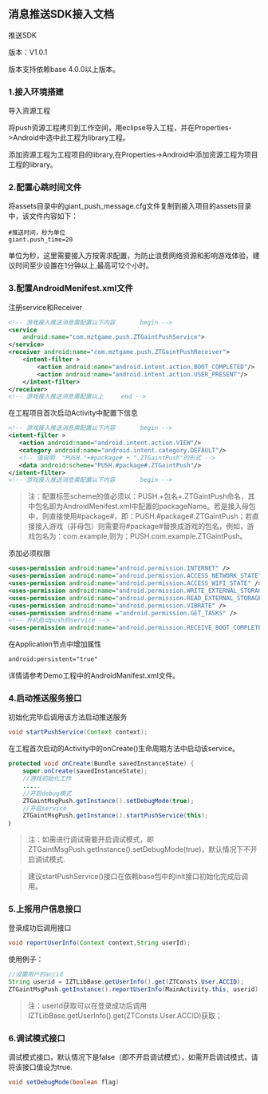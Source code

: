 ## 消息推送SDK接入文档 ##

推送SDK 

版本：V1.0.1

版本支持依赖base 4.0.0以上版本。

### 1.接入环境搭建

导入资源工程

将push资源工程拷贝到工作空间，用eclipse导入工程，并在Properties->Android中选中此工程为library工程。


添加资源工程为工程项目的library,在Properties->Android中添加资源工程为项目工程的library。

### 2.配置心跳时间文件
将assets目录中的giant_push_message.cfg文件复制到接入项目的assets目录中，该文件内容如下：

~~~
#推送时间，秒为单位
giant.push_time=20
~~~

单位为秒，这里需要接入方按需求配置，为防止浪费网络资源和影响游戏体验，建议时间至少设置在1分钟以上,最高可12个小时。

### 3.配置AndroidMenifest.xml文件

注册service和Receiver

~~~xml
<!-- 游戏接入推送消息需配置以下内容       begin --> 
<service
    android:name="com.mztgame.push.ZTGaintPushService">
</service>
<receiver android:name="com.mztgame.push.ZTGaintPushReceiver">
    <intent-filter >
        <action android:name="android.intent.action.BOOT_COMPLETED"/>
        <action android:name="android.intent.action.USER_PRESENT"/> 
    </intent-filter>
</receiver>
<!-- 游戏接入推送消息需配置以上     end -->
~~~

在工程项目首次启动Activity中配置下信息

~~~xml	
<!-- 游戏接入推送消息需配置以下内容       begin -->
<intent-filter >
   <action android:name="android.intent.action.VIEW"/>     
   <category android:name="android.intent.category.DEFAULT"/>  
   <!-- 值说明  "PUSH."+#package# + ".ZTGaintPush"的形式 -->  
   <data android:scheme="PUSH.#package#.ZTGaintPush"/>
</intent-filter>
<!-- 游戏接入推送消息需配置以下内容       begin -->
~~~

> 注：配置<data>标签scheme的值必须以：PUSH.+包名+.ZTGaintPush命名，其中包名即为AndroidMenifest.xml中配置的packageName。若是接入母包中，则直接使用#package#，即：PUSH.#package#.ZTGaintPush；若直接接入游戏（非母包）则需要将#package#替换成游戏的包名，例如，游戏包名为：com.example,则为：PUSH.com.example.ZTGaintPush。

添加必须权限

~~~xml
<uses-permission android:name="android.permission.INTERNET" />
<uses-permission android:name="android.permission.ACCESS_NETWORK_STATE" />
<uses-permission android:name="android.permission.ACCESS_WIFI_STATE" />
<uses-permission android:name="android.permission.WRITE_EXTERNAL_STORAGE" />
<uses-permission android:name="android.permission.READ_EXTERNAL_STORAGE" />
<uses-permission android:name="android.permission.VIBRATE" />
<uses-permission android:name ="android.permission.GET_TASKS" />
<!-- 开机启动push的service -->
<uses-permission android:name="android.permission.RECEIVE_BOOT_COMPLETED" />
~~~
    
在Application节点中增加属性

~~~xml
android:persistent="true"
~~~

详情请参考Demo工程中的AndroidManifest.xml文件。
### 4.启动推送服务接口

初始化完毕后调用该方法启动推送服务

~~~java
void startPushService(Context context);
~~~

在工程首次启动的Activity中的onCreate()生命周期方法中启动该service。

~~~java
protected void onCreate(Bundle savedInstanceState) {
    super.onCreate(savedInstanceState);
    //游戏初始化工作
    .....
    //开启debug模式
    ZTGaintMsgPush.getInstance().setDebugMode(true);
    //开启service
    ZTGaintMsgPush.getInstance().startPushService(this);
｝
~~~

> 注：如需进行调试需要开启调试模式，即ZTGaintMsgPush.getInstance().setDebugMode(true)，默认情况下不开启调试模式.

> 建议startPushService()接口在依赖base包中的init接口初始化完成后调用。

### 5.上报用户信息接口
登录成功后调用接口

~~~java
void reportUserInfo(Context context,String userId);
~~~

使用例子：

~~~java
//设置用户的accid
String userid = IZTLibBase.getUserInfo().get(ZTConsts.User.ACCID);
ZTGaintMsgPush.getInstance().reportUserInfo(MainActivity.this, userid);
~~~

> 注：userId获取可以在登录成功后调用IZTLibBase.getUserInfo().get(ZTConsts.User.ACCID)获取；

### 6.调试模式接口
调试模式接口，默认情况下是false（即不开启调试模式），如需开启调试模式，请将该接口值设为true.	

~~~java
void setDebugMode(boolean flag)
~~~

